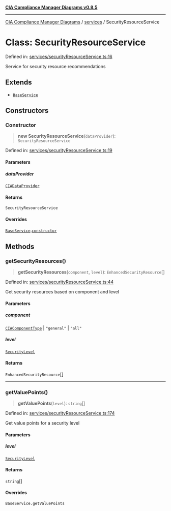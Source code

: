 [**CIA Compliance Manager Diagrams v0.8.5**](../../README.md)

***

[CIA Compliance Manager Diagrams](../../modules.md) / [services](../README.md) / SecurityResourceService

# Class: SecurityResourceService

Defined in: [services/securityResourceService.ts:16](https://github.com/Hack23/cia-compliance-manager/blob/4f2006283e1cd56feb8daea1f810b2bc8c1b1d1b/src/services/securityResourceService.ts#L16)

Service for security resource recommendations

## Extends

- [`BaseService`](BaseService.md)

## Constructors

### Constructor

> **new SecurityResourceService**(`dataProvider`): `SecurityResourceService`

Defined in: [services/securityResourceService.ts:19](https://github.com/Hack23/cia-compliance-manager/blob/4f2006283e1cd56feb8daea1f810b2bc8c1b1d1b/src/services/securityResourceService.ts#L19)

#### Parameters

##### dataProvider

[`CIADataProvider`](../../types/interfaces/CIADataProvider.md)

#### Returns

`SecurityResourceService`

#### Overrides

[`BaseService`](BaseService.md).[`constructor`](BaseService.md#constructor)

## Methods

### getSecurityResources()

> **getSecurityResources**(`component`, `level`): `EnhancedSecurityResource`[]

Defined in: [services/securityResourceService.ts:44](https://github.com/Hack23/cia-compliance-manager/blob/4f2006283e1cd56feb8daea1f810b2bc8c1b1d1b/src/services/securityResourceService.ts#L44)

Get security resources based on component and level

#### Parameters

##### component

[`CIAComponentType`](../../types/type-aliases/CIAComponentType.md) | `"general"` | `"all"`

##### level

[`SecurityLevel`](../../index/type-aliases/SecurityLevel.md)

#### Returns

`EnhancedSecurityResource`[]

***

### getValuePoints()

> **getValuePoints**(`level`): `string`[]

Defined in: [services/securityResourceService.ts:174](https://github.com/Hack23/cia-compliance-manager/blob/4f2006283e1cd56feb8daea1f810b2bc8c1b1d1b/src/services/securityResourceService.ts#L174)

Get value points for a security level

#### Parameters

##### level

[`SecurityLevel`](../../index/type-aliases/SecurityLevel.md)

#### Returns

`string`[]

#### Overrides

`BaseService.getValuePoints`
